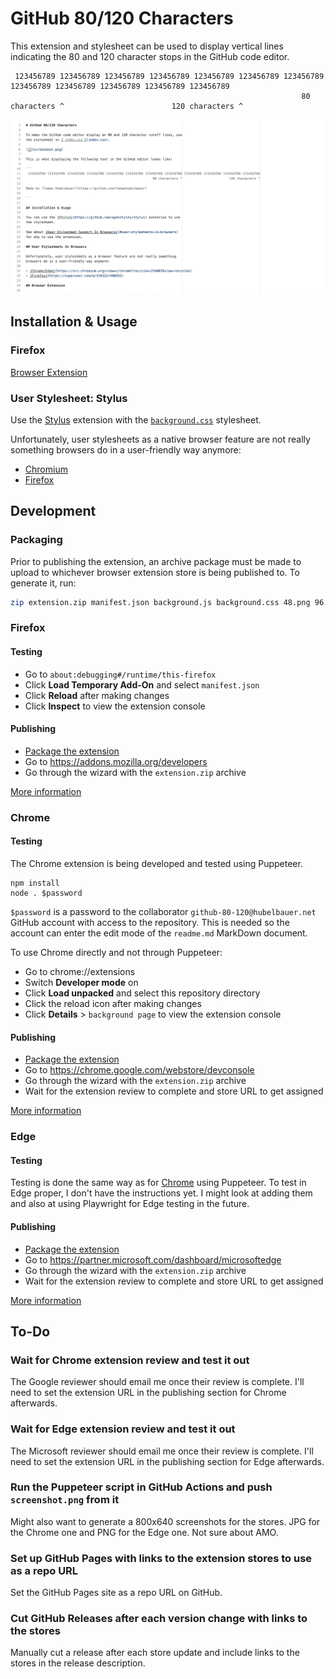 # GitHub 80/120 Characters

This extension and stylesheet can be used to display vertical lines indicating
the 80 and 120 character stops in the GitHub code editor.

```
 123456789 123456789 123456789 123456789 123456789 123456789 123456789 123456789 123456789 123456789 123456789 123456789
                                                                 80 characters ^                        120 characters ^
```

![](screenshot.png)

## Installation & Usage

### Firefox

[Browser Extension](https://addons.mozilla.org/en-US/firefox/addon/github-80-120-characters)

### User Stylesheet: Stylus

Use the [Stylus](https://github.com/openstyles/stylus) extension with the
[`background.css`](background.css) stylesheet.

Unfortunately, user stylesheets as a native browser feature are not really
something browsers do in a user-friendly way anymore:

- [Chromium](https://src.chromium.org/viewvc/chrome?revision=234007&view=revision)
- [Firefox](https://superuser.com/a/319322/490452)

## Development

### Packaging

Prior to publishing the extension, an archive package must be made to upload to
whichever browser extension store is being published to. To generate it, run:

```sh
zip extension.zip manifest.json background.js background.css 48.png 96.png
```

### Firefox

#### Testing

- Go to `about:debugging#/runtime/this-firefox`
- Click **Load Temporary Add-On** and select `manifest.json`
- Click **Reload** after making changes
- Click **Inspect** to view the extension console

#### Publishing

- [Package the extension](#packaging)
- Go to https://addons.mozilla.org/developers
- Go through the wizard with the `extension.zip` archive

[More information](https://extensionworkshop.com/documentation/publish/submitting-an-add-on)

### Chrome

#### Testing

The Chrome extension is being developed and tested using Puppeteer.

```
npm install
node . $password
```

`$password` is a password to the collaborator `github-80-120@hubelbauer.net`
GitHub account with access to the repository. This is needed so the account can
enter the edit mode of the `readme.md` MarkDown document.

To use Chrome directly and not through Puppeteer:

- Go to chrome://extensions
- Switch **Developer mode** on
- Click **Load unpacked** and select this repository directory
- Click the reload icon after making changes
- Click **Details** > `background page` to view the extension console

#### Publishing

- [Package the extension](#packaging)
- Go to https://chrome.google.com/webstore/devconsole
- Go through the wizard with the `extension.zip` archive
- Wait for the extension review to complete and store URL to get assigned

[More information](https://developer.chrome.com/docs/webstore/publish)

### Edge

#### Testing

Testing is done the same way as for [Chrome](#chrome) using Puppeteer. To test
in Edge proper, I don't have the instructions yet. I might look at adding them
and also at using Playwright for Edge testing in the future.

#### Publishing

- [Package the extension](#packaging)
- Go to https://partner.microsoft.com/dashboard/microsoftedge
- Go through the wizard with the `extension.zip` archive
- Wait for the extension review to complete and store URL to get assigned

[More information](https://docs.microsoft.com/en-us/microsoft-edge/extensions-chromium/publish/publish-extension)

## To-Do

### Wait for Chrome extension review and test it out

The Google reviewer should email me once their review is complete. I'll need to
set the extension URL in the publishing section for Chrome afterwards.

### Wait for Edge extension review and test it out

The Microsoft reviewer should email me once their review is complete. I'll need
to set the extension URL in the publishing section for Edge afterwards.

### Run the Puppeteer script in GitHub Actions and push `screenshot.png` from it

Might also want to generate a 800x640 screenshots for the stores. JPG for the
Chrome one and PNG for the Edge one. Not sure about AMO.

### Set up GitHub Pages with links to the extension stores to use as a repo URL

Set the GitHub Pages site as a repo URL on GitHub.

### Cut GitHub Releases after each version change with links to the stores

Manually cut a release after each store update and include links to the stores
in the release description.
